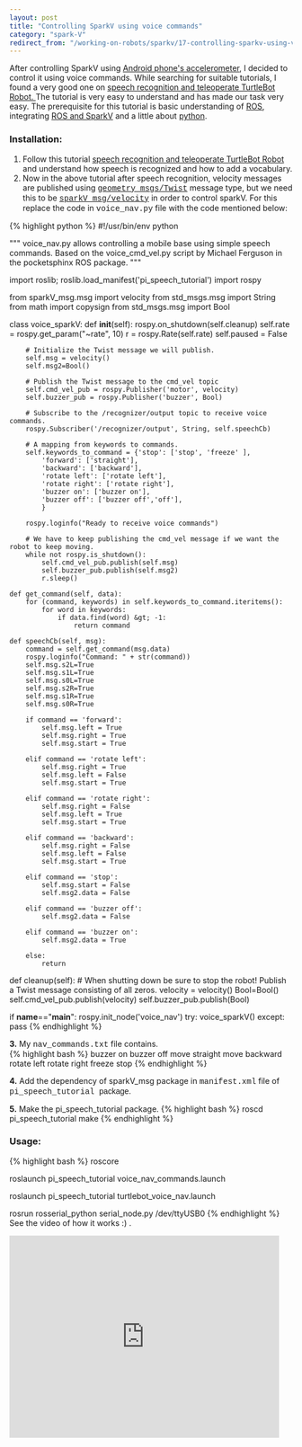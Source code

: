 ```yaml
---
layout: post
title: "Controlling SparkV using voice commands"
category: "spark-V"
redirect_from: "/working-on-robots/sparkv/17-controlling-sparkv-using-voice-commands/"
---
```

After controlling SparkV using [Android phone's accelerometer](/controlling-sparkv-using-android-phone-accelerometer), I decided to control it using voice commands. While searching for suitable tutorials, I found a very good one on [speech recognition and teleoperate TurtleBot Robot. ](http://www.pirobot.org/blog/0022/)The tutorial is very easy to understand and has made our task very easy. The prerequisite for this tutorial is basic understanding of [ROS](http://www.ros.org/ "ROS "), integrating [ROS and SparkV](/ros-and-sparkv "ROS and SparkV ") and a little about [python](http://python.org/). 

### Installation:

1. Follow this tutorial [speech recognition and teleoperate TurtleBot Robot](http://www.pirobot.org/blog/0022/) and understand how speech is recognized and how to add a vocabulary.
2. Now in the above tutorial after speech recognition, velocity messages are published using [<span style="font-family: 'courier new', courier;">geometry_msgs/Twist</span>](http://ros.org/doc/api/geometry_msgs/html/msg/Twist.html) message type, but we need this to be [<span style="font-family: 'courier new', courier;">sparkV_msg/velocity</span>](/ros-and-sparkv#velocity) in order to control sparkV. For this replace the code in <span style="font-family: 'courier new', courier;">voice_nav.py</span> file with the code mentioned below:

{% highlight python %}
#!/usr/bin/env python

"""
voice_nav.py allows controlling a mobile base using simple speech commands.
Based on the voice_cmd_vel.py script by Michael Ferguson in the pocketsphinx ROS package.
"""

import roslib; roslib.load_manifest('pi_speech_tutorial')
import rospy

from sparkV_msg.msg import velocity
from std_msgs.msg import String
from math import copysign
from std_msgs.msg import Bool

class voice_sparkV:
    def __init__(self):
        rospy.on_shutdown(self.cleanup)
        self.rate = rospy.get_param("~rate", 10)
        r = rospy.Rate(self.rate)
        self.paused = False

        # Initialize the Twist message we will publish.
        self.msg = velocity()
        self.msg2=Bool()
        
        # Publish the Twist message to the cmd_vel topic
        self.cmd_vel_pub = rospy.Publisher('motor', velocity)
        self.buzzer_pub = rospy.Publisher('buzzer', Bool)
        
        # Subscribe to the /recognizer/output topic to receive voice commands.
        rospy.Subscriber('/recognizer/output', String, self.speechCb)
        
        # A mapping from keywords to commands.
        self.keywords_to_command = {'stop': ['stop', 'freeze' ],
            'forward': ['straight'],
            'backward': ['backward'],
            'rotate left': ['rotate left'],
            'rotate right': ['rotate right'],
            'buzzer on': ['buzzer on'],
            'buzzer off': ['buzzer off','off'],
            }

        rospy.loginfo("Ready to receive voice commands")
        
        # We have to keep publishing the cmd_vel message if we want the robot to keep moving.
        while not rospy.is_shutdown():
            self.cmd_vel_pub.publish(self.msg)
            self.buzzer_pub.publish(self.msg2)
            r.sleep()
    
    def get_command(self, data):
        for (command, keywords) in self.keywords_to_command.iteritems():
            for word in keywords:
                if data.find(word) &gt; -1:
                    return command

    def speechCb(self, msg):
        command = self.get_command(msg.data)
        rospy.loginfo("Command: " + str(command))
        self.msg.s2L=True
        self.msg.s1L=True
        self.msg.s0L=True
        self.msg.s2R=True
        self.msg.s1R=True
        self.msg.s0R=True
        
        if command == 'forward':
            self.msg.left = True
            self.msg.right = True
            self.msg.start = True

        elif command == 'rotate left':
            self.msg.right = True
            self.msg.left = False
            self.msg.start = True

        elif command == 'rotate right':
            self.msg.right = False
            self.msg.left = True
            self.msg.start = True

        elif command == 'backward':
            self.msg.right = False
            self.msg.left = False
            self.msg.start = True

        elif command == 'stop':
            self.msg.start = False
            self.msg2.data = False

        elif command == 'buzzer off':
            self.msg2.data = False

        elif command == 'buzzer on':
            self.msg2.data = True

        else:
            return

def cleanup(self):
    # When shutting down be sure to stop the robot! Publish a Twist message consisting of all zeros.
    velocity = velocity()
    Bool=Bool()
    self.cmd_vel_pub.publish(velocity)
    self.buzzer_pub.publish(Bool)

if __name__=="__main__":
    rospy.init_node('voice_nav')
    try:
        voice_sparkV()
    except:
        pass
{% endhighlight %}

**3.**  My <span style="font-family: 'courier new', courier;">nav_commands.txt</span> file contains.  
{% highlight bash %}
buzzer on
buzzer off
move straight
move backward
rotate left
rotate right
freeze stop
{% endhighlight %}

**4.** Add the dependency of sparkV_msg package in <span style="font-family: 'courier new', courier;">manifest.xml</span> file of <span style="font-family: 'courier new', courier;">pi\_speech\_tutorial <span style="font-family: arial, helvetica, sans-serif;">package</span></span>.

**5.**  Make the pi\_speech\_tutorial package.
{% highlight bash %}
roscd pi_speech_tutorial
make
{% endhighlight %}

### Usage:
{% highlight bash %}
roscore

roslaunch pi_speech_tutorial voice_nav_commands.launch

roslaunch pi_speech_tutorial turtlebot_voice_nav.launch

rosrun rosserial_python serial_node.py /dev/ttyUSB0
{% endhighlight %}
<span>See the video of how it works :) . </span>

<iframe src="http://www.youtube.com/embed/XW8SS8Yy8bI" frameborder="0" width="480" height="360"></iframe>
